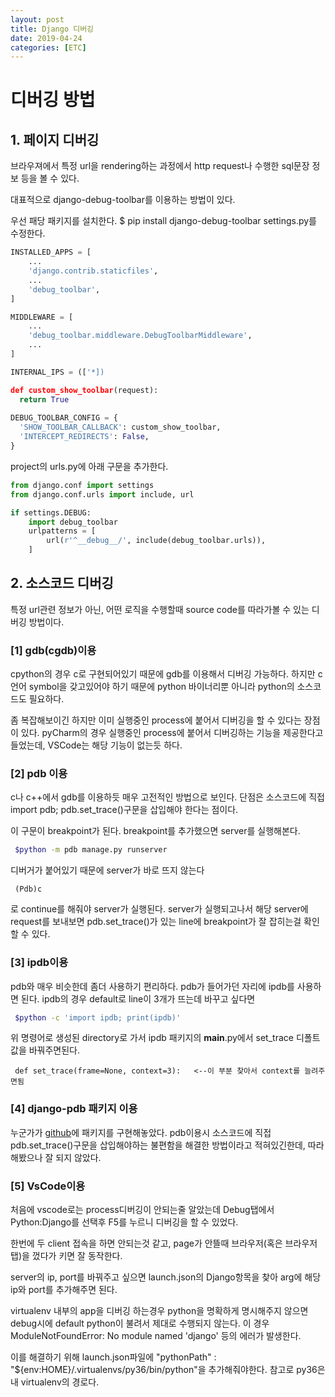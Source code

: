 ```yaml
---
layout: post
title: Django 디버깅
date: 2019-04-24
categories: [ETC]
---
```


# 디버깅 방법
## 1. 페이지 디버깅
브라우져에서 특정 url을 rendering하는 과정에서 http request나 수행한 sql문장 정보 등을 볼 수 있다.

대표적으로 django-debug-toolbar를 이용하는 방법이 있다. 

우선 패당 패키지를 설치한다.
$ pip install django-debug-toolbar
settings.py를 수정한다.
```python
INSTALLED_APPS = [
    ...
    'django.contrib.staticfiles',
    ...
    'debug_toolbar',
]

MIDDLEWARE = [
    ...
    'debug_toolbar.middleware.DebugToolbarMiddleware',
    ...
]

INTERNAL_IPS = (['*])

def custom_show_toolbar(request):
  return True
  
DEBUG_TOOLBAR_CONFIG = {
  'SHOW_TOOLBAR_CALLBACK': custom_show_toolbar,
  'INTERCEPT_REDIRECTS': False,
}
```
project의 urls.py에 아래 구문을 추가한다.
```python
from django.conf import settings
from django.conf.urls import include, url

if settings.DEBUG:
    import debug_toolbar
    urlpatterns = [
        url(r'^__debug__/', include(debug_toolbar.urls)),
    ]
```
## 2. 소스코드 디버깅
특정 url관련 정보가 아닌, 어떤 로직을 수행할때 source code를 따라가볼 수 있는 디버깅 방법이다.

### [1] gdb(cgdb)이용
cpython의 경우 c로 구현되어있기 때문에 gdb를 이용해서 디버깅 가능하다. 하지만 c언어 symbol을 갖고있어야 하기 때문에 
python 바이너리뿐 아니라 python의 소스코드도 필요하다. 

좀 복잡해보이긴 하지만 이미 실행중인 process에 붙어서 디버깅을 할 수 있다는 장점이 있다.
pyCharm의 경우 실행중인 process에 붙어서 디버깅하는 기능을 제공한다고 들었는데, VSCode는 해당 기능이 없는듯 하다.

### [2] pdb 이용
c나 c++에서 gdb를 이용하듯 매우 고전적인 방법으로 보인다. 단점은 소스코드에 직접 import pdb; pdb.set_trace()구문을 삽입해야 한다는 점이다. 

이 구문이 breakpoint가 된다. breakpoint를 추가했으면 server를 실행해본다.
```bash
 $python -m pdb manage.py runserver
 ```
디버거가 붙어있기 때문에 server가 바로 뜨지 않는다 
```pdb
 (Pdb)c
 ```
로 continue를 해줘야 server가 실행된다. server가 실행되고나서 해당 server에 request를 보내보면 pdb.set_trace()가 있는 line에 breakpoint가 잘 잡히는걸
확인할 수 있다.
 
### [3] ipdb이용
pdb와 매우 비슷한데 좀더 사용하기 편리하다. pdb가 들어가던 자리에 ipdb를 사용하면 된다. ipdb의 경우 default로 line이 3개가 뜨는데 바꾸고 싶다면
```bash
 $python -c 'import ipdb; print(ipdb)' 
 ```
위 명령어로 생성된 directory로 가서 ipdb 패키지의 __main__.py에서 set_trace 디폴트값을 바꿔주면된다.
```vim
 def set_trace(frame=None, context=3):   <--이 부분 찾아서 context를 늘려주면됨
 ```
### [4] django-pdb 패키지 이용
누군가가 [github](https://github.com/HassenPy/django-pdb)에 패키지를 구현해놓았다. pdb이용시 소스코드에 직접 pdb.set_trace()구문을 삽입해야하는 불편함을 해결한 방법이라고 적혀있긴한데, 따라해봤으나 잘 되지 않았다.

### [5] VsCode이용
처음에 vscode로는 process디버깅이 안되는줄 알았는데 Debug탭에서 Python:Django를 선택후 F5를 누르니 디버깅을 할 수 있었다. 

한번에 두 client 접속을 하면 안되는것 같고, page가 안뜰때 브라우저(혹은 브라우저탭)을 껐다가 키면 잘 동작한다. 

server의 ip, port를 바꿔주고 싶으면 launch.json의 Django항목을 찾아 arg에 해당 ip와 port를 추가해주면 된다.

virtualenv 내부의 app을 디버깅 하는경우 python을 명확하게 명시해주지 않으면 debug시에 default python이 불려서 제대로 수행되지 않는다.
이 경우 ModuleNotFoundError: No module named 'django' 등의 에러가 발생한다.

이를 해결하기 위해 launch.json파일에 "pythonPath" : "${env:HOME}/.virtualenvs/py36/bin/python"을 추가해줘야한다. 참고로 py36은 내 virtualenv의 경로다.
